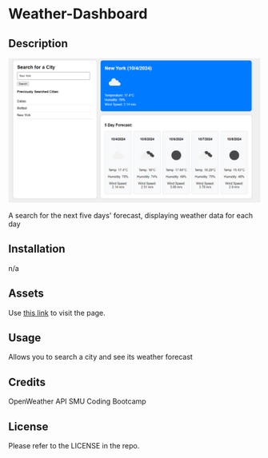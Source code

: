 # Weather-Dashboard

## Description
![site-image](./assets/images/site-screenshot.png)

A search for the next five days' forecast, displaying weather data for each day

## Installation
n/a

## Assets
Use [this link](https://treytaylersmith.github.io/Weather-Dashboard/) to visit the page.

## Usage

Allows you to search a city and see its weather forecast

## Credits
OpenWeather API
SMU Coding Bootcamp

## License

Please refer to the LICENSE in the repo.
